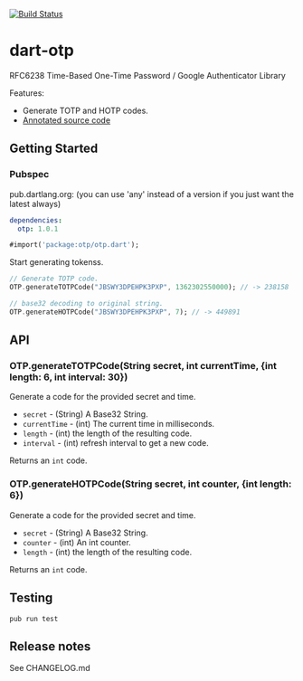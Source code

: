 [![Build Status](https://travis-ci.org/Daegalus/dart-otp.svg?branch=master)](https://travis-ci.org/Daegalus/dart-otp)

# dart-otp

RFC6238 Time-Based One-Time Password / Google Authenticator Library

Features:

- Generate TOTP and HOTP codes.
- [Annotated source code](http://daegalus.github.com/dart-otp/api/)

## Getting Started

### Pubspec

pub.dartlang.org: (you can use 'any' instead of a version if you just want the latest always)

```yaml
dependencies:
  otp: 1.0.1
```

```dart
#import('package:otp/otp.dart');
```

Start generating tokenss.

```dart
// Generate TOTP code.
OTP.generateTOTPCode("JBSWY3DPEHPK3PXP", 1362302550000); // -> 238158

// base32 decoding to original string.
OTP.generateHOTPCode("JBSWY3DPEHPK3PXP", 7); // -> 449891
```

## API

### OTP.generateTOTPCode(String secret, int currentTime, {int length: 6, int interval: 30})

Generate a code for the provided secret and time.

- `secret` - (String) A Base32 String.
- `currentTime` - (int) The current time in milliseconds.
- `length` - (int) the length of the resulting code.
- `interval` - (int) refresh interval to get a new code.

Returns an `int` code.

### OTP.generateHOTPCode(String secret, int counter, {int length: 6})

Generate a code for the provided secret and time.

- `secret` - (String) A Base32 String.
- `counter` - (int) An int counter.
- `length` - (int) the length of the resulting code.

Returns an `int` code.

## Testing

```
pub run test
```

## Release notes

See CHANGELOG.md
